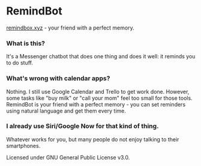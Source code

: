 # RemindBot
[remindbox.xyz](https://remindbot.xyz) - your friend with a perfect memory.

### What is this?
It's a Messenger chatbot that does one thing and does it well: it reminds you to do stuff.

### What's wrong with calendar apps?
Nothing. I still use Google Calendar and Trello to get work done. However, some tasks like "buy milk" or "call your mom" feel too small for those tools. RemindBot is your friend with a perfect memory - you can set reminders using natural language and get them every time.

### I already use Siri/Google Now for that kind of thing.
Whatever works for you, but many people do not enjoy talking to their smartphones.


Licensed under GNU General Public License v3.0.